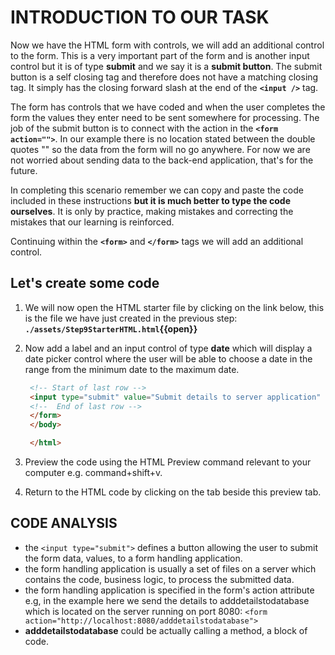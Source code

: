 # INTRODUCTION TO OUR TASK

Now we have the HTML form with controls, we will add an additional control to the form. This is a very important part of the form and is another input control but it is of type **submit** and we say it is a **submit button**. The submit button is a self closing tag and therefore does not have a matching closing tag. It simply has the closing forward slash at the end of the **`<input />`** tag.

The form has controls that we have coded and when the user completes the form the values they enter need to be sent somewhere for processing. The job of the submit button is to connect with the action in the **`<form action="">`**. In our example there is no location stated between the double quotes "" so the data from the form will no go anywhere. For now we are not worried about sending data to the back-end application, that's for the future.

In completing this scenario remember we can copy and paste the code included in these instructions **but it is much better to type the code ourselves**. It is only by practice, making mistakes and correcting the mistakes that our learning is reinforced.

Continuing within the **`<form>`** and **`</form>`** tags we will add an additional control.

## Let's create some code

1. We will now open the HTML starter file by clicking on the link below, this is the file we have just created in the previous step:
   **`./assets/Step9StarterHTML.html`{{open}}**
     &nbsp;

2. Now add a label and an input control of type **date** which will display a date picker control where the user will be able to choose a date in the range from the minimum date to the maximum date.
   &nbsp;

   ```HTML
    <!-- Start of last row -->
    <input type="submit" value="Submit details to server application" />
    <!--  End of last row -->
    </form>
    </body>

    </html>
    ```

3. Preview the code using the HTML Preview command relevant to your computer e.g. command+shift+v.

4. Return to the HTML code by clicking on the tab beside this preview tab.

## CODE ANALYSIS

- the ``<input type="submit">`` defines a button allowing the user to submit the form data, values, to a form handling application.
- the form handling application is usually a set of files on a server which contains the code, business logic, to process the submitted data.
- the form handling application is specified in the form's action attribute e.g, in the example here we send the details to adddetailstodatabase which is located on the server running on port 8080:
   ``<form action="http://localhost:8080/adddetailstodatabase">``
- **adddetailstodatabase** could be actually calling a method, a block of code.
